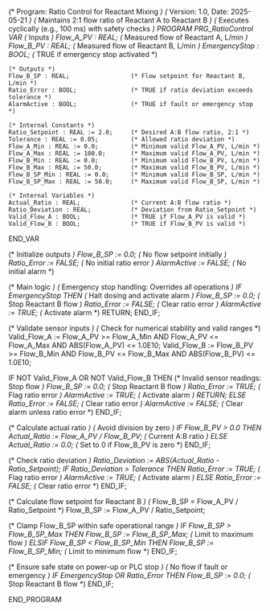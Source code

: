 (* Program: Ratio Control for Reactant Mixing *)
(* Version: 1.0, Date: 2025-05-21 *)
(* Maintains 2:1 flow ratio of Reactant A to Reactant B *)
(* Executes cyclically (e.g., 100 ms) with safety checks *)
PROGRAM PRG_RatioControl
VAR
    (* Inputs *)
    Flow_A_PV : REAL;                 (* Measured flow of Reactant A, L/min *)
    Flow_B_PV : REAL;                 (* Measured flow of Reactant B, L/min *)
    EmergencyStop : BOOL;             (* TRUE if emergency stop activated *)
    
    (* Outputs *)
    Flow_B_SP : REAL;                 (* Flow setpoint for Reactant B, L/min *)
    Ratio_Error : BOOL;               (* TRUE if ratio deviation exceeds tolerance *)
    AlarmActive : BOOL;               (* TRUE if fault or emergency stop *)
    
    (* Internal Constants *)
    Ratio_Setpoint : REAL := 2.0;     (* Desired A:B flow ratio, 2:1 *)
    Tolerance : REAL := 0.05;         (* Allowed ratio deviation *)
    Flow_A_Min : REAL := 0.0;         (* Minimum valid Flow_A_PV, L/min *)
    Flow_A_Max : REAL := 100.0;       (* Maximum valid Flow_A_PV, L/min *)
    Flow_B_Min : REAL := 0.0;         (* Minimum valid Flow_B_PV, L/min *)
    Flow_B_Max : REAL := 50.0;        (* Maximum valid Flow_B_PV, L/min *)
    Flow_B_SP_Min : REAL := 0.0;      (* Minimum valid Flow_B_SP, L/min *)
    Flow_B_SP_Max : REAL := 50.0;     (* Maximum valid Flow_B_SP, L/min *)
    
    (* Internal Variables *)
    Actual_Ratio : REAL;              (* Current A:B flow ratio *)
    Ratio_Deviation : REAL;           (* Deviation from Ratio_Setpoint *)
    Valid_Flow_A : BOOL;              (* TRUE if Flow_A_PV is valid *)
    Valid_Flow_B : BOOL;              (* TRUE if Flow_B_PV is valid *)
END_VAR

(* Initialize outputs *)
Flow_B_SP := 0.0;                     (* No flow setpoint initially *)
Ratio_Error := FALSE;                 (* No initial ratio error *)
AlarmActive := FALSE;                 (* No initial alarm *)

(* Main logic *)
(* Emergency stop handling: Overrides all operations *)
IF EmergencyStop THEN
    (* Halt dosing and activate alarm *)
    Flow_B_SP := 0.0;                 (* Stop Reactant B flow *)
    Ratio_Error := FALSE;             (* Clear ratio error *)
    AlarmActive := TRUE;              (* Activate alarm *)
    RETURN;
END_IF;

(* Validate sensor inputs *)
(* Check for numerical stability and valid ranges *)
Valid_Flow_A := Flow_A_PV >= Flow_A_Min AND Flow_A_PV <= Flow_A_Max AND ABS(Flow_A_PV) <= 1.0E10;
Valid_Flow_B := Flow_B_PV >= Flow_B_Min AND Flow_B_PV <= Flow_B_Max AND ABS(Flow_B_PV) <= 1.0E10;

IF NOT Valid_Flow_A OR NOT Valid_Flow_B THEN
    (* Invalid sensor readings: Stop flow *)
    Flow_B_SP := 0.0;                 (* Stop Reactant B flow *)
    Ratio_Error := TRUE;              (* Flag ratio error *)
    AlarmActive := TRUE;              (* Activate alarm *)
    RETURN;
ELSE
    Ratio_Error := FALSE;             (* Clear ratio error *)
    AlarmActive := FALSE;             (* Clear alarm unless ratio error *)
END_IF;

(* Calculate actual ratio *)
(* Avoid division by zero *)
IF Flow_B_PV > 0.0 THEN
    Actual_Ratio := Flow_A_PV / Flow_B_PV; (* Current A:B ratio *)
ELSE
    Actual_Ratio := 0.0;              (* Set to 0 if Flow_B_PV is zero *)
END_IF;

(* Check ratio deviation *)
Ratio_Deviation := ABS(Actual_Ratio - Ratio_Setpoint);
IF Ratio_Deviation > Tolerance THEN
    Ratio_Error := TRUE;              (* Flag ratio error *)
    AlarmActive := TRUE;              (* Activate alarm *)
ELSE
    Ratio_Error := FALSE;             (* Clear ratio error *)
END_IF;

(* Calculate flow setpoint for Reactant B *)
(* Flow_B_SP = Flow_A_PV / Ratio_Setpoint *)
Flow_B_SP := Flow_A_PV / Ratio_Setpoint;

(* Clamp Flow_B_SP within safe operational range *)
IF Flow_B_SP > Flow_B_SP_Max THEN
    Flow_B_SP := Flow_B_SP_Max;       (* Limit to maximum flow *)
ELSIF Flow_B_SP < Flow_B_SP_Min THEN
    Flow_B_SP := Flow_B_SP_Min;       (* Limit to minimum flow *)
END_IF;

(* Ensure safe state on power-up or PLC stop *)
(* No flow if fault or emergency *)
IF EmergencyStop OR Ratio_Error THEN
    Flow_B_SP := 0.0;                 (* Stop Reactant B flow *)
END_IF;

END_PROGRAM
